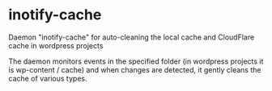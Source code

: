 # inotify-cache
Daemon "inotify-cache" for auto-cleaning the local cache and CloudFlare cache in wordpress projects

The daemon monitors events in the specified folder (in wordpress projects it is wp-content / cache) and when changes are detected, it gently cleans the cache of various types.

